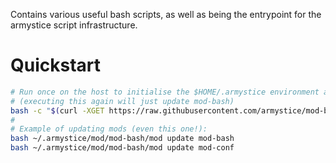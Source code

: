 Contains various useful bash scripts, as well as being the entrypoint for the armystice script infrastructure.

# Quickstart
```bash
# Run once on the host to initialise the $HOME/.armystice environment and install mod-bash:
# (executing this again will just update mod-bash)
bash -c "$(curl -XGET https://raw.githubusercontent.com/armystice/mod-bash/refs/heads/main/init_remote)"
#
# Example of updating mods (even this one!):
bash ~/.armystice/mod/mod-bash/mod update mod-bash
bash ~/.armystice/mod/mod-bash/mod update mod-conf
```
